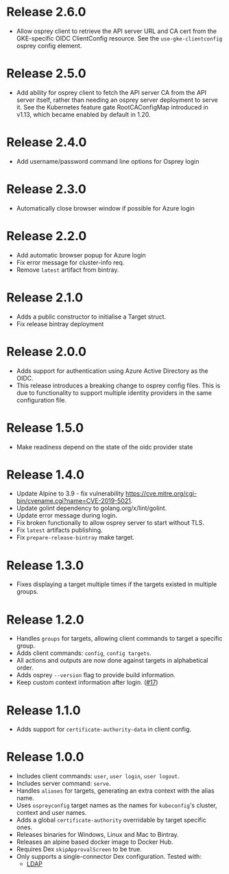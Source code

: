 # Release 2.6.0
- Allow osprey client to retrieve the API server URL and CA cert from the GKE-specific
  OIDC ClientConfig resource. See the `use-gke-clientconfig` osprey config element.

# Release 2.5.0
- Add ability for osprey client to fetch the API server CA from the API server itself,
  rather than needing an osprey server deployment to serve it. See the Kubernetes feature
  gate RootCAConfigMap introduced in v1.13, which became enabled by default in 1.20.

# Release 2.4.0
- Add username/password command line options for Osprey login

# Release 2.3.0
- Automatically close browser window if possible for Azure login

# Release 2.2.0
- Add automatic browser popup for Azure login
- Fix error message for cluster-info req.
- Remove `latest` artifact from bintray.

# Release 2.1.0
- Adds a public constructor to initialise a Target struct.
- Fix release bintray deployment

# Release 2.0.0
- Adds support for authentication using Azure Active Directory as the OIDC.
- This release introduces a breaking change to osprey config files. This is due to functionality to support multiple
  identity providers in the same configuration file.

# Release 1.5.0
- Make readiness depend on the state of the oidc provider state

# Release 1.4.0
- Update Alpine to 3.9 - fix vulnerability https://cve.mitre.org/cgi-bin/cvename.cgi?name=CVE-2019-5021.
- Update golint dependency to golang.org/x/lint/golint.
- Update error message during login.
- Fix broken functionally to allow osprey server to start without TLS.
- Fix `latest` artifacts publishing.
- Fix `prepare-release-bintray` make target.

# Release 1.3.0
- Fixes displaying a target multiple times if the targets existed in
  multiple groups.

# Release 1.2.0
- Handles `groups` for targets, allowing client commands to target a
  specific group.
- Adds client commands: `config`, `config targets`.
- All actions and outputs are now done against targets in alphabetical
  order.
- Adds osprey `--version` flag to provide build information.
- Keep custom context information after login. ([#17](https://github.com/sky-uk/osprey/issues/17))

# Release 1.1.0
- Adds support for `certificate-authority-data` in client config.

# Release 1.0.0
- Includes client commands: `user`, `user login`, `user logout`.
- Includes server command: `serve`.
- Handles `aliases` for targets, generating an extra context with the
  alias name.
- Uses `ospreyconfig` target names as the names for `kubeconfig`'s cluster,
  context and user names.
- Adds a global `certificate-authority` overridable by target specific
  ones.
- Releases binaries for Windows, Linux and Mac to Bintray.
- Releases an alpine based docker image to Docker Hub.
- Requires Dex `skipApprovalScreen` to be true.
- Only supports a single-connector Dex configuration.
  Tested with:
  - [LDAP](https://github.com/dexidp/dex/blob/master/Documentation/connectors/ldap.md)
